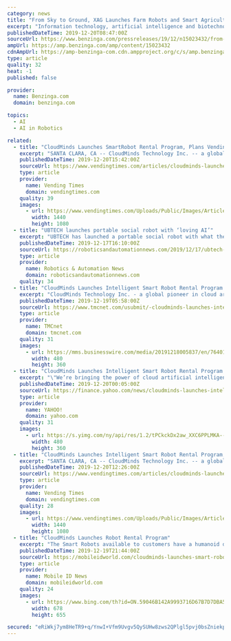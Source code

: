 ```yaml
---
category: news
title: "From Sky to Ground, XAG Launches Farm Robots and Smart Agriculture Management System"
excerpt: "Information technology, artificial intelligence and biotechnology are three fundamental variables that enormously ... XAUV™ R80 is an autonomous, multifunctional farm robot which allows third-party payloads and adapts to both plain fields and sloped terrains. While inheriting XAG's technical advantages in centimetre-level RTK navigation ..."
publishedDateTime: 2019-12-20T08:47:00Z
sourceUrl: https://www.benzinga.com/pressreleases/19/12/n15023432/from-sky-to-ground-xag-launches-farm-robots-and-smart-agriculture-management-system
ampUrl: https://amp.benzinga.com/amp/content/15023432
cdnAmpUrl: https://amp-benzinga-com.cdn.ampproject.org/c/s/amp.benzinga.com/amp/content/15023432
type: article
quality: 32
heat: -1
published: false

provider:
  name: Benzinga.com
  domain: benzinga.com

topics:
  - AI
  - AI in Robotics

related:
  - title: "CloudMinds Launches SmartRobot Rental Program, Plans Vending Robot"
    excerpt: "SANTA CLARA, CA -- CloudMinds Technology Inc. -- a global pioneer in cloud artificial intelligence architecture that makes robots and businesses smarter -- has launched a Smart Robot rental program that provides consumers and businesses easy access to intelligent cloud service robots. The Santa Clara, CA-based company also developed and markets ..."
    publishedDateTime: 2019-12-20T15:42:00Z
    sourceUrl: https://www.vendingtimes.com/articles/cloudminds-launches-smartrobot-rental-program-plan-13266
    type: article
    provider:
      name: Vending Times
      domain: vendingtimes.com
    quality: 39
    images:
      - url: https://www.vendingtimes.com/Uploads/Public/Images/Articles/201912/12202019-CloudMinds%20Launches%20Intelligent%20Smart%20Robot%20Rental%20Program.jpg
        width: 1440
        height: 1080
  - title: "UBTECH launches portable social robot with ‘loving AI’"
    excerpt: "UBTECH has launched a portable social robot with what the company describes as “loving” artificial intelligence. AlphaMini, a portable humanoid robot, which is is said to be able to chat, read, sing and dance, made its debut today in South Korea. Built by UBTECH robotics, a manufacturer of intelligent humanoid robotics and AI technologies ..."
    publishedDateTime: 2019-12-17T16:10:00Z
    sourceUrl: https://roboticsandautomationnews.com/2019/12/17/ubtech-launches-portable-social-robot-with-loving-ai/27604/
    type: article
    provider:
      name: Robotics & Automation News
      domain: roboticsandautomationnews.com
    quality: 34
  - title: "CloudMinds Launches Intelligent Smart Robot Rental Program for Consumers and Businesses"
    excerpt: "CloudMinds Technology Inc. - a global pioneer in cloud artificial intelligence architecture that makes robots and businesses smarter for the benefit of all humanity - has launched an innovative Smart Robot rental program that provides consumers and businesses easy access to intelligent cloud service robots. From natural language processing (NLP ..."
    publishedDateTime: 2019-12-19T05:58:00Z
    sourceUrl: https://www.tmcnet.com/usubmit/-cloudminds-launches-intelligent-smart-robot-rental-program-consumers-/2019/12/19/9072229.htm
    type: article
    provider:
      name: TMCnet
      domain: tmcnet.com
    quality: 31
    images:
      - url: https://mms.businesswire.com/media/20191218005837/en/764018/4/CloudMinds_Smart_Robot_Rental_Program_Cloud_Pepper_and_XR-1.jpg
        width: 480
        height: 360
  - title: "CloudMinds Launches Intelligent Smart Robot Rental Program for Consumers and Businesses"
    excerpt: "\"We’re bringing the power of cloud artificial intelligence-powered robots, which learn with human input, closer to society. This further strengthens our foundation in providing an even wider range of intelligent compliant service robots from CloudMinds – from wheeled to two-legged form factors. Ultimately, we’re elevating what is now the ..."
    publishedDateTime: 2019-12-20T00:05:00Z
    sourceUrl: https://finance.yahoo.com/news/cloudminds-launches-intelligent-smart-robot-053300518.html
    type: article
    provider:
      name: YAHOO!
      domain: yahoo.com
    quality: 31
    images:
      - url: https://s.yimg.com/ny/api/res/1.2/tPCkckDx2aw_XXC6PPLMKA--~A/YXBwaWQ9aGlnaGxhbmRlcjtzbT0xO3c9ODAw/https://media.zenfs.com/en/business-wire.com/65469c11fd4663fb8b636f1602a851d0
        width: 480
        height: 360
  - title: "CloudMinds Launches Intelligent Smart Robot Rental Program, With Vending Robot On The Horizon"
    excerpt: "SANTA CLARA, CA -- CloudMinds Technology Inc. -- a global pioneer in cloud artificial intelligence architecture that makes robots and businesses smarter -- has launched a Smart Robot rental program that provides consumers and businesses easy access to intelligent cloud service robots. The Santa Clara, CA-based company also developed and markets ..."
    publishedDateTime: 2019-12-20T12:26:00Z
    sourceUrl: https://www.vendingtimes.com/articles/cloudminds-launches-intelligent-smart-robot-rental-13266
    type: article
    provider:
      name: Vending Times
      domain: vendingtimes.com
    quality: 28
    images:
      - url: https://www.vendingtimes.com/Uploads/Public/Images/Articles/201912/12202019-CloudMinds%20Launches%20Intelligent%20Smart%20Robot%20Rental%20Program.jpg
        width: 1440
        height: 1080
  - title: "CloudMinds Launches Robot Rental Program"
    excerpt: "The Smart Robots available to customers have a humanoid design and natural language processing (NLP) capabilities that will facilitate conversations and other interactions in multiple languages. The service seems to be geared primarily towards enterprise customers that may want to use the robot to create unique experiences for guests at ..."
    publishedDateTime: 2019-12-19T21:44:00Z
    sourceUrl: https://mobileidworld.com/cloudminds-launches-smart-robot-rental-program-121908/
    type: article
    provider:
      name: Mobile ID News
      domain: mobileidworld.com
    quality: 24
    images:
      - url: https://www.bing.com/th?id=ON.59046B142A9993716D67B7D7DBA51F63
        width: 678
        height: 655

secured: "eRiWkj7ym8HeTR9+q/YnwI+Vfm9Uvgv5QySUHw8zws2QPlgl5pvj0bsZniekp/imwFSyOz2QzBR3jQ6tWeOOpdzrOGGGlm7TzBK1RL1KJ8smaVWaUFNB+Ws4roQJmtxaDKezGX4KZwuR5RAxj89NYv9NSbPkemThENN34Xd5lttUIugTFpQ9JU/BLg4jgR2KiRB0Uau2CGpS1veYSOuTYCD+oSyyrg5kWUIZzlOGwElfvbX4srjwxJR0UIkg12Gf9znYMg+Ko/sfK81/2k9oQg==;w4ZXJmeNcqC0LSnI+b4AlQ=="
---
```



